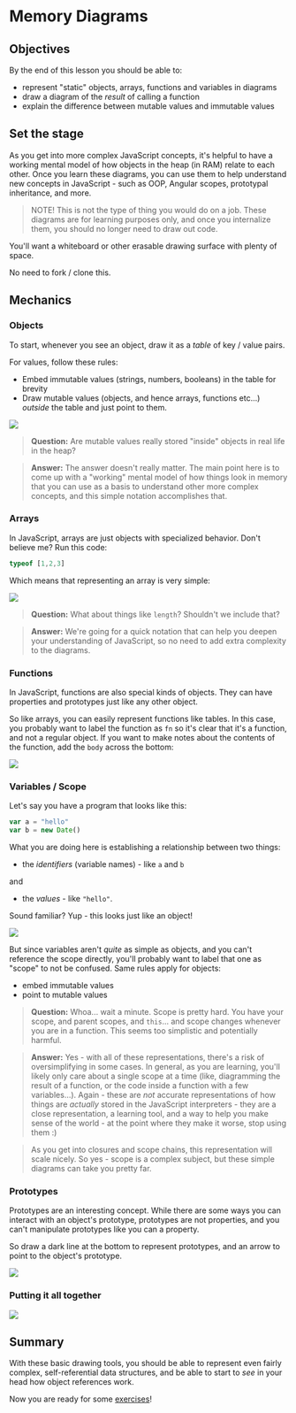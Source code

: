 # Memory Diagrams

## Objectives

By the end of this lesson you should be able to:

- represent "static" objects, arrays, functions and variables in diagrams
- draw a diagram of the _result_ of calling a function
- explain the difference between mutable values and immutable values

## Set the stage

As you get into more complex JavaScript concepts, it's helpful to have a working mental model of how objects in the heap (in RAM) relate to each other.  Once you learn these diagrams, you can use them to help understand new concepts in JavaScript - such as OOP, Angular scopes, prototypal inheritance, and more.

> NOTE!  This is not the type of thing you would do on a job.  These diagrams are for learning purposes only, and once you internalize them, you should no longer need to draw out code.

You'll want a whiteboard or other erasable drawing surface with plenty of space.

No need to fork / clone this.

## Mechanics

### Objects

To start, whenever you see an object, draw it as a _table_ of key / value pairs.

For values, follow these rules:

- Embed immutable values (strings, numbers, booleans) in the table for brevity
- Draw mutable values (objects, and hence arrays, functions etc...) _outside_ the table and just point to them.

![](images/ram-diagrams/ram-diagrams.001.png)

> **Question:** Are mutable values really stored "inside" objects in real life in the heap?

> **Answer:** The answer doesn't really matter.  The main point here is to come up with a "working" mental model of how things look in memory that you can use as a basis to understand other more complex concepts, and this simple notation accomplishes that.

### Arrays

In JavaScript, arrays are just objects with specialized behavior.  Don't believe me?  Run this code:

```javascript
typeof [1,2,3]
```

Which means that representing an array is very simple:

![](images/ram-diagrams/ram-diagrams.002.png)

> **Question:** What about things like `length`?  Shouldn't we include that?

> **Answer:** We're going for a quick notation that can help you deepen your understanding of JavaScript, so no need to add extra complexity to the diagrams.

### Functions

In JavaScript, functions are also special kinds of objects.  They can have properties and prototypes just like any other object.

So like arrays, you can easily represent functions like tables.  In this case, you probably want to label the function as `fn` so it's clear that it's a function, and not a regular object.  If you want to make notes about the contents of the function, add the `body` across the bottom:

![](images/ram-diagrams/ram-diagrams.006.png)

### Variables / Scope

Let's say you have a program that looks like this:

```javascript
var a = "hello"
var b = new Date()
```

What you are doing here is establishing a relationship between two things:

- the _identifiers_ (variable names) - like `a` and `b`

and

- the _values_ - like `"hello"`.

Sound familiar?  Yup - this looks just like an object!

![](images/ram-diagrams/ram-diagrams.003.png)

But since variables aren't _quite_ as simple as objects, and you can't reference the scope directly, you'll probably want to label that one as "scope" to not be confused.  Same rules apply for objects:

- embed immutable values
- point to mutable values

> **Question:** Whoa... wait a minute.  Scope is pretty hard.  You have your scope, and parent scopes, and `this`... and scope changes whenever you are in a function.  This seems too simplistic and potentially harmful.

> **Answer:** Yes - with all of these representations, there's a risk of oversimplifying in some cases. In general, as you are learning, you'll likely only care about a single scope at a time (like, diagramming the result of a function, or the code inside a function with a few variables...).  Again - these are _not_ accurate representations of how things are _actually_ stored in the JavaScript interpreters - they are a close representation, a learning tool, and a way to help you make sense of the world - at the point where they make it worse, stop using them :)

> As you get into closures and scope chains, this representation will scale nicely.  So yes - scope is a complex subject, but these simple diagrams can take you pretty far.


### Prototypes

Prototypes are an interesting concept.  While there are some ways you can interact with an object's prototype, prototypes are not properties, and you can't manipulate prototypes like you can a property.

So draw a dark line at the bottom to represent prototypes, and an arrow to point to the object's prototype.

![](images/ram-diagrams/ram-diagrams.004.png)

### Putting it all together

![](images/ram-diagrams/ram-diagrams.005.png)

## Summary

With these basic drawing tools, you should be able to represent even fairly complex, self-referential data structures, and be able to start to _see_ in your head how object references work.

Now you are ready for some [exercises](./03-memory-diagrams-exercises.md)!
